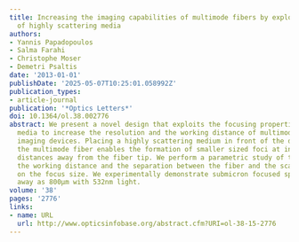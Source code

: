 ```yaml
---
title: Increasing the imaging capabilities of multimode fibers by exploiting the properties
  of highly scattering media
authors:
- Yannis Papadopoulos
- Salma Farahi
- Christophe Moser
- Demetri Psaltis
date: '2013-01-01'
publishDate: '2025-05-07T10:25:01.058992Z'
publication_types:
- article-journal
publication: '*Optics Letters*'
doi: 10.1364/ol.38.002776
abstract: We present a novel design that exploits the focusing properties of scattering
  media to increase the resolution and the working distance of multimode fiber based
  imaging devices. Placing a highly scattering medium in front of the distal tip of
  the multimode fiber enables the formation of smaller sized foci at increased working
  distances away from the fiber tip. We perform a parametric study of the effect of
  the working distance and the separation between the fiber and the scattering medium
  on the focus size. We experimentally demonstrate submicron focused spots as far
  away as 800μm with 532nm light.
volume: '38'
pages: '2776'
links:
- name: URL
  url: http://www.opticsinfobase.org/abstract.cfm?URI=ol-38-15-2776
---
```

